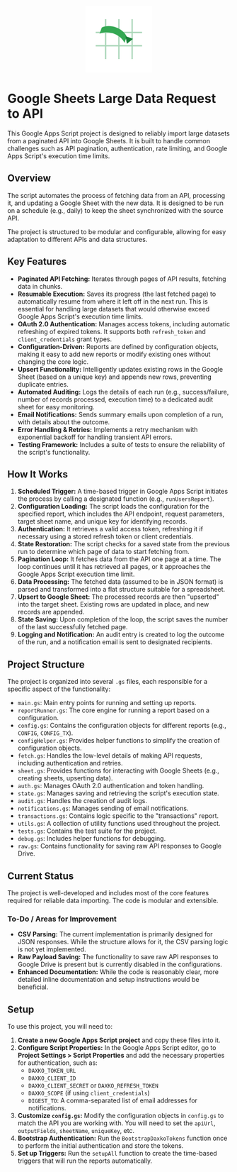 <div align="center">
  <img src="logo.svg" alt="logo" width="150">
</div>

# Google Sheets Large Data Request to API

This Google Apps Script project is designed to reliably import large datasets from a paginated API into Google Sheets. It is built to handle common challenges such as API pagination, authentication, rate limiting, and Google Apps Script's execution time limits.

## Overview

The script automates the process of fetching data from an API, processing it, and updating a Google Sheet with the new data. It is designed to be run on a schedule (e.g., daily) to keep the sheet synchronized with the source API.

The project is structured to be modular and configurable, allowing for easy adaptation to different APIs and data structures.

## Key Features

*   **Paginated API Fetching:** Iterates through pages of API results, fetching data in chunks.
*   **Resumable Execution:** Saves its progress (the last fetched page) to automatically resume from where it left off in the next run. This is essential for handling large datasets that would otherwise exceed Google Apps Script's execution time limits.
*   **OAuth 2.0 Authentication:** Manages access tokens, including automatic refreshing of expired tokens. It supports both `refresh_token` and `client_credentials` grant types.
*   **Configuration-Driven:** Reports are defined by configuration objects, making it easy to add new reports or modify existing ones without changing the core logic.
*   **Upsert Functionality:** Intelligently updates existing rows in the Google Sheet (based on a unique key) and appends new rows, preventing duplicate entries.
*   **Automated Auditing:** Logs the details of each run (e.g., success/failure, number of records processed, execution time) to a dedicated audit sheet for easy monitoring.
*   **Email Notifications:** Sends summary emails upon completion of a run, with details about the outcome.
*   **Error Handling & Retries:** Implements a retry mechanism with exponential backoff for handling transient API errors.
*   **Testing Framework:** Includes a suite of tests to ensure the reliability of the script's functionality.

## How It Works

1.  **Scheduled Trigger:** A time-based trigger in Google Apps Script initiates the process by calling a designated function (e.g., `runUsersReport`).
2.  **Configuration Loading:** The script loads the configuration for the specified report, which includes the API endpoint, request parameters, target sheet name, and unique key for identifying records.
3.  **Authentication:** It retrieves a valid access token, refreshing it if necessary using a stored refresh token or client credentials.
4.  **State Restoration:** The script checks for a saved state from the previous run to determine which page of data to start fetching from.
5.  **Pagination Loop:** It fetches data from the API one page at a time. The loop continues until it has retrieved all pages, or it approaches the Google Apps Script execution time limit.
6.  **Data Processing:** The fetched data (assumed to be in JSON format) is parsed and transformed into a flat structure suitable for a spreadsheet.
7.  **Upsert to Google Sheet:** The processed records are then "upserted" into the target sheet. Existing rows are updated in place, and new records are appended.
8.  **State Saving:** Upon completion of the loop, the script saves the number of the last successfully fetched page.
9.  **Logging and Notification:** An audit entry is created to log the outcome of the run, and a notification email is sent to designated recipients.

## Project Structure

The project is organized into several `.gs` files, each responsible for a specific aspect of the functionality:

*   `main.gs`: Main entry points for running and setting up reports.
*   `reportRunner.gs`: The core engine for running a report based on a configuration.
*   `config.gs`: Contains the configuration objects for different reports (e.g., `CONFIG`, `CONFIG_TX`).
*   `configHelper.gs`: Provides helper functions to simplify the creation of configuration objects.
*   `fetch.gs`: Handles the low-level details of making API requests, including authentication and retries.
*   `sheet.gs`: Provides functions for interacting with Google Sheets (e.g., creating sheets, upserting data).
*   `auth.gs`: Manages OAuth 2.0 authentication and token handling.
*   `state.gs`: Manages saving and retrieving the script's execution state.
*   `audit.gs`: Handles the creation of audit logs.
*   `notifications.gs`: Manages sending of email notifications.
*   `transactions.gs`: Contains logic specific to the "transactions" report.
*   `utils.gs`: A collection of utility functions used throughout the project.
*   `tests.gs`: Contains the test suite for the project.
*   `debug.gs`: Includes helper functions for debugging.
*   `raw.gs`: Contains functionality for saving raw API responses to Google Drive.

## Current Status

The project is well-developed and includes most of the core features required for reliable data importing. The code is modular and extensible.

### To-Do / Areas for Improvement

*   **CSV Parsing:** The current implementation is primarily designed for JSON responses. While the structure allows for it, the CSV parsing logic is not yet implemented.
*   **Raw Payload Saving:** The functionality to save raw API responses to Google Drive is present but is currently disabled in the configurations.
*   **Enhanced Documentation:** While the code is reasonably clear, more detailed inline documentation and setup instructions would be beneficial.

## Setup

To use this project, you will need to:

1.  **Create a new Google Apps Script project** and copy these files into it.
2.  **Configure Script Properties:** In the Google Apps Script editor, go to **Project Settings > Script Properties** and add the necessary properties for authentication, such as:
    *   `DAXKO_TOKEN_URL`
    *   `DAXKO_CLIENT_ID`
    *   `DAXKO_CLIENT_SECRET` or `DAXKO_REFRESH_TOKEN`
    *   `DAXKO_SCOPE` (if using `client_credentials`)
    *   `DIGEST_TO`: A comma-separated list of email addresses for notifications.
3.  **Customize `config.gs`:** Modify the configuration objects in `config.gs` to match the API you are working with. You will need to set the `apiUrl`, `outputFields`, `sheetName`, `uniqueKey`, etc.
4.  **Bootstrap Authentication:** Run the `BootstrapDaxkoTokens` function once to perform the initial authentication and store the tokens.
5.  **Set up Triggers:** Run the `setupAll` function to create the time-based triggers that will run the reports automatically.
